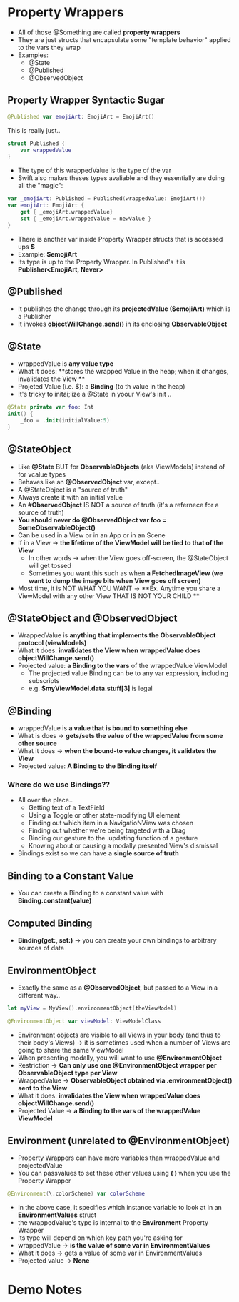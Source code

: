 # Property Wrappers
- All of those @Something are called **property wrappers**
- They are just structs that encapsulate some "template behavior" applied to the vars they wrap
- Examples:
	- @State
	- @Published
	- @ObservedObject
## Property Wrapper Syntactic Sugar
```swift
@Published var emojiArt: EmojiArt = EmojiArt()
```
This is really just..
```swift
struct Published { 
	var wrappedValue 
}
```
- The type of this wrappedValue is the type of the var 
- Swift also makes theses types avaliable and they essentially are doing all the "magic": 
```swift
var _emojiArt: Published = Published(wrappedValue: EmojiArt())
var emojiArt: EmojiArt { 
	get { _emojiArt.wrappedValue}
	set { _emojiArt.wrappedValue = newValue }
}
```
- There is another var inside Property Wrapper structs that is accessed ups **$**
- Example: **$emojiArt**
- Its type is up to the Property Wrapper. In Published's it is **Publisher<EmojiArt, Never>**
## @Published 
- It publishes the change through its **projectedValue ($emojiArt)** which is a Publisher
- It invokes **objectWillChange.send()** in its enclosing **ObservableObject**
## @State
- wrappedValue is **any value type**
- What it does: **stores the wrapped Value in the heap; when it changes, invalidates the View **
- Projeted Value (i.e. $): a **Binding** (to th value in the heap)
- It's tricky to initai;lize a @State in yoour View's init ..
```swift
@State private var foo: Int 
init() { 
	_foo = .init(initialValue:5)
}
```
## @StateObject
- Like **@State** BUT for **ObservableObjects** (aka ViewModels) instead of for vcalue types
- Behaves like an **@ObservedObject** var, except..
- A @StateObject is a "source of truth"
- Always create it with an initial value 
- An **#ObservedObject** IS NOT a source of truth (it's a refernece for a source of truth)
- **You should never do @ObservedObject var foo = SomeObservableObject()**
- Can be used in a View or in an App or in an Scene
- If in a View -> **the lifetime of the ViewModel will be tied to that of the View**
	- In other words -> when the View goes off-screen, the @StateObject will get tossed
	- Sometimes you want this such as when **a FetchedImageView (we want to dump the image bits when View goes off screen)**
- Most time, it is NOT WHAT YOU WANT -> **Ex. Anytime you share a ViewModel with any other View THAT IS NOT YOUR CHILD **
## @StateObject and @ObservedObject
- WrappedValue is **anything that implements the ObservableObject protocol (viewModels)**
- What it does: **invalidates the View when wrappedValue does objectWillChange.send()**
- Projected value: **a Binding to the vars** of the wrappedValue ViewModel
	- The projected value Binding can be to any var expression, including subscripts
	- e.g. **$myViewModel.data.stuff[3]** is legal
## @Binding
- wrappedValue is **a value that is bound to something else**
- What is does -> **gets/sets the value of the wrappedValue from some other source**
- What it does -> **when the bound-to value changes, it validates the View**
- Projected value: **A Binding to the Binding itself**
### Where do we use Bindings??
- All over the place..
	- Getting text of a TextField
	- Using a Toggle or other state-modifying UI element
	- Finding out which item in a NavigatioNView was chosen
	- Finding out whether we're being targeted with a Drag
	- Binding our gesture to the .updating function of a gesture
	- Knowing about or causing a modally presented View's dismissal
- Bindings exist so we can have a **single source of truth**
## Binding to a Constant Value
- You can create a Binding to a constant value with **Binding.constant(value)**
## Computed Binding
- **Binding(get:, set:)** -> you can create your own bindings to arbitrary sources of data
## EnvironmentObject 
- Exactly the same as a **@ObservedObject**, but passed to a View in a different way..
```swift
let myView = MyView().environmentObject(theViewModel)

@EnvironmentObject var viewModel: ViewModelClass
```
- Environment objects are visible to all Views in your body (and thus to their body's Views) -> it is sometimes used when a number of Views are going to share the same ViewModel
- When presenting modally, you will want to use **@EnvironmentObject**
- Restriction -> **Can only use one @EnvironmentObject wrapper per ObservableObject type per View**
- WrappedValue -> **ObservableObject obtained via .environmentObject() sent to the View**
- What it does: **invalidates the View when wrappedValue does objectWillChange.send()**
- Projected Value -> **a Binding to the vars of the wrappedValue ViewModel**
## Environment (unrelated to @EnvironmentObject)
- Property Wrappers can have more variables than wrappedValue and projectedValue
- You can passvalues to set these other values using **( )** when you use the Property Wrapper
```swift
@Environment(\.colorScheme) var colorScheme
```
- In the above case, it specifies which instance variable to look at in an **EnvironmentValues** struct
- the wrappedValue's type is internal to the **Environment** Property Wrapper
- Its type will depend on which key path you're asking for
- wrappedValue -> **is the value of some var in EnvironmentValues**
- What it does -> gets a value of some var in EnvironmentValues
- Projected value -> **None**
# Demo Notes

